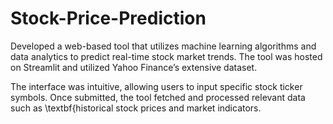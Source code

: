 # Stock-Price-Prediction

Developed a web-based tool that utilizes machine learning algorithms and data analytics to predict real-time stock market trends. The tool was hosted on Streamlit and utilized Yahoo Finance’s extensive dataset.

The interface was intuitive, allowing users to input specific stock ticker symbols. Once submitted, the tool fetched and processed relevant data such as \textbf{historical stock prices and market indicators. 
